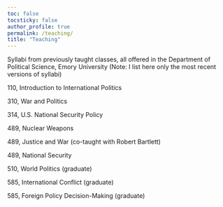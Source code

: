 ```yaml
---
toc: false
tocsticky: false
author_profile: true
permalink: /teaching/
title: "Teaching"
---
```


Syllabi from previously taught classes, all offered in the Department of Political Science, Emory University
(Note: I list here only the most recent versions of syllabi)

110, Introduction to International Politics

310, War and Politics

314, U.S. National Security Policy

489, Nuclear Weapons

489, Justice and War (co-taught with Robert Bartlett)

489, National Security

510, World Politics (graduate)

585, International Conflict (graduate)

585, Foreign Policy Decision-Making (graduate)


